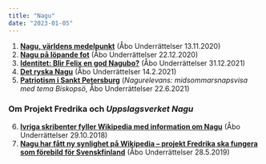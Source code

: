 ```yaml
---
title: "Nagu"
date: "2023-01-05"
---
```


1. **[Nagu, världens medelpunkt](https://abounderrattelser.fi/nagu-varldens-medelpunkt/)** (Åbo Underrättelser 13.11.2020)
2. **[Nagu på löpande fot](https://abounderrattelser.fi/nagu-pa-lopande-fot/)** (Åbo Underrättelser 22.12.2020)
3. **[Identitet: Blir Felix en god Nagubo?](https://abounderrattelser.fi/identitet-blir-felix-en-god-nagubo/)** (Åbo Underrättelser 31.12.2021)
4. **[Det ryska Nagu](https://abounderrattelser.fi/det-ryska-nagu/)** (Åbo Underrättelser 14.2.2021)
5. **[Patriotism i Sankt Petersburg](https://abounderrattelser.fi/patriotism-i-sankt-petersburg/)** (_Nagurelevans: midsommarsnapsvisa med tema Biskopsö_, Åbo Underrättelser 22.6.2021)

### Om Projekt Fredrika och _Uppslagsverket Nagu_

6. **[Ivriga skribenter fyller Wikipedia med information om Nagu](https://abounderrattelser.fi/ivriga-skribenter-fyller-wikipedia-med-information-om-nagu/)** (Åbo Underrättelser 29.10.2018)
7. **[Nagu har fått ny synlighet på Wikipedia – projekt Fredrika ska fungera som förebild för Svenskfinland](https://abounderrattelser.fi/nagu-har-fatt-ny-synlighet-pa-wikipedia-projekt-fredrika-ska-fungera-som-forebild-for-svenskfinland/)** (Åbo Underrättelser 28.5.2019)
